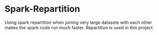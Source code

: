 # Spark-Repartition

Using spark repartition when joining very large datasets with each other makes the spark code run much faster. Repartition is used in this project.
